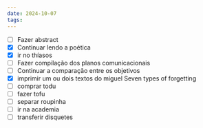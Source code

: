 ```yaml
---
date: 2024-10-07
tags:
---
```

- [ ] Fazer abstract
- [x] Continuar lendo a poética 
- [x] ir no thíasos
- [ ] Fazer compilação dos planos comunicacionais
- [ ] Continuar a comparação entre os objetivos
- [x] imprimir um ou dois textos do miguel Seven types of forgetting
- [ ] comprar todu
- [ ] fazer tofu
- [ ] separar roupinha
- [ ] ir na academia
- [ ] transferir disquetes
